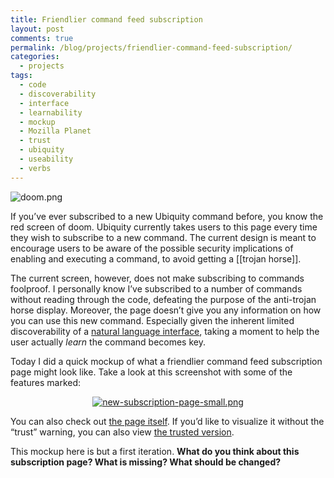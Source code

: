 ```yaml
---
title: Friendlier command feed subscription
layout: post
comments: true
permalink: /blog/projects/friendlier-command-feed-subscription/
categories:
  - projects
tags:
  - code
  - discoverability
  - interface
  - learnability
  - mockup
  - Mozilla Planet
  - trust
  - ubiquity
  - useability
  - verbs
---
```

<img src="http://mitcho.com/blog/wp-content/uploads/2009/02/doom.png" alt="doom.png" border="0" />

If you&#8217;ve ever subscribed to a new Ubiquity command before, you know the red screen of doom. Ubiquity currently takes users to this page every time they wish to subscribe to a new command. The current design is meant to encourage users to be aware of the possible security implications of enabling and executing a command, to avoid getting a [[trojan horse]].

The current screen, however, does not make subscribing to commands foolproof. I personally know I&#8217;ve subscribed to a number of commands without reading through the code, defeating the purpose of the anti-trojan horse display. Moreover, the page doesn&#8217;t give you any information on how you can use this new command. Especially given the inherent limited discoverability of a [natural language interface][1], taking a moment to help the user actually *learn* the command becomes key.

Today I did a quick mockup of what a friendlier command feed subscription page might look like. Take a look at this screenshot with some of the features marked:

<center>
  <a rel='lightbox[friendlierfeed]' href='http://mitcho.com/blog/wp-content/uploads/2009/02/new-subscription-page.png'><img src="http://mitcho.com/blog/wp-content/uploads/2009/02/new-subscription-page-small.png" alt="new-subscription-page-small.png" class='limages' /></a>
</center>

You can also check out [the page itself][2]. If you&#8217;d like to visualize it without the &#8220;trust&#8221; warning, you can also view [the trusted version][3].

This mockup here is but a first iteration. **What do you think about this subscription page? What is missing? What should be changed?**

 [1]: http://mitcho.com/blog/projects/how-natural-should-a-natural-interface-be/
 [2]: http://mitcho.com/code/ubiquity/subscriptionmockup/
 [3]: http://mitcho.com/code/ubiquity/subscriptionmockup/?trust=1